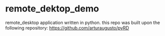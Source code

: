 # remote_dektop_demo
 remote_desktop application written in python. this repo was built upon the following repository:
 https://github.com/arturaugusto/pyRD
